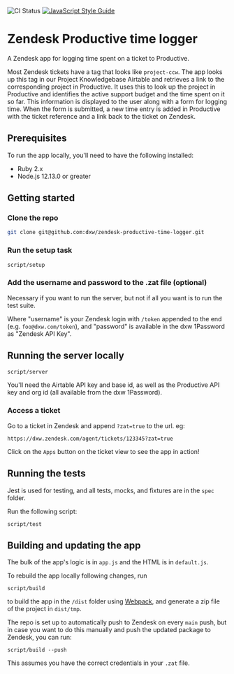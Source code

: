 ![CI Status](https://github.com/dxw/zendesk-productive-time-logger/workflows/CI/badge.svg) [![JavaScript Style Guide](https://img.shields.io/badge/code_style-standard-brightgreen.svg)](https://standardjs.com)

# Zendesk Productive time logger

A Zendesk app for logging time spent on a ticket to Productive.

Most Zendesk tickets have a tag that looks like `project-ccw`. The app looks up this tag in our Project Knowledgebase Airtable and retrieves a link to the corresponding project in Productive. It uses this to look up the project in Productive and identifies the active support budget and the time spent on it so far. This information is displayed to the user along with a form for logging time. When the form is submitted, a new time entry is added in Productive with the ticket reference and a link back to the ticket on Zendesk.

## Prerequisites

To run the app locally, you'll need to have the following installed:

* Ruby 2.x
* Node.js 12.13.0 or greater

## Getting started

### Clone the repo

```bash
git clone git@github.com:dxw/zendesk-productive-time-logger.git
```

### Run the setup task

```bash
script/setup
```

### Add the username and password to the .zat file (optional)

Necessary if you want to run the server, but not if all you want is to run the test suite.

Where "username" is your Zendesk login with `/token` appended to the end (e.g. `foo@dxw.com/token`), and "password" is
available in the dxw 1Password as "Zendesk API Key".

## Running the server locally

```bash
script/server
```

You'll need the Airtable API key and base id, as well as the Productive API key and org id (all available from the dxw 1Password).

### Access a ticket

Go to a ticket in Zendesk and append `?zat=true` to the url. eg:

```
https://dxw.zendesk.com/agent/tickets/123345?zat=true
```

Click on the `Apps` button on the ticket view to see the app in action!

## Running the tests

Jest is used for testing, and all tests, mocks, and fixtures are in the `spec` folder.

Run the following script:

```
script/test
```

## Building and updating the app

The bulk of the app's logic is in `app.js` and the HTML is in `default.js`.

To rebuild the app locally following changes, run

```
script/build
```

to build the app in the `/dist` folder using [Webpack](https://webpack.js.org/), and generate a zip file of the
project in `dist/tmp`.

The repo is set up to automatically push to Zendesk on every `main` push, but in case you want to
do this manually and push the updated package to Zendesk, you can run:

```
script/build --push
```

This assumes you have the correct credentials in your `.zat` file.